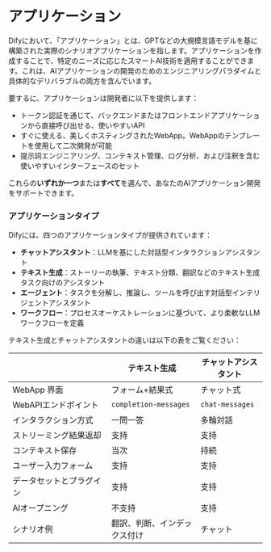 # アプリケーション

Difyにおいて、「アプリケーション」とは、GPTなどの大規模言語モデルを基に構築された実際のシナリオアプリケーションを指します。アプリケーションを作成することで、特定のニーズに応じたスマートAI技術を適用することができます。これは、AIアプリケーションの開発のためのエンジニアリングパラダイムと具体的なデリバラブルの両方を含んでいます。

要するに、アプリケーションは開発者に以下を提供します：

* トークン認証を通じて、バックエンドまたはフロントエンドアプリケーションから直接呼び出せる、使いやすいAPI
* すぐに使える、美しくホスティングされたWebApp。WebAppのテンプレートを使用して二次開発が可能
* 提示詞エンジニアリング、コンテキスト管理、ログ分析、および注釈を含む使いやすいインターフェースのセット

これらの**いずれか一つ**または**すべて**を選んで、あなたのAIアプリケーション開発をサポートできます。

### アプリケーションタイプ <a href="#application_type" id="application_type"></a>

Difyには、四つのアプリケーションタイプが提供されています：

* **チャットアシスタント**：LLMを基にした対話型インタラクションアシスタント
* **テキスト生成**：ストーリーの執筆、テキスト分類、翻訳などのテキスト生成タスク向けのアシスタント
* **エージェント**：タスクを分解し、推論し、ツールを呼び出す対話型インテリジェントアシスタント
* **ワークフロー**：プロセスオーケストレーションに基づいて、より柔軟なLLMワークフローを定義

テキスト生成とチャットアシスタントの違いは以下の表をご覧ください：

<table><thead><tr><th width="180.33333333333331"></th><th>テキスト生成</th><th>チャットアシスタント</th></tr></thead><tbody><tr><td>WebApp 界面</td><td>フォーム+結果式</td><td>チャット式</td></tr><tr><td>WebAPIエンドポイント</td><td><code>completion-messages</code></td><td><code>chat-messages</code></td></tr><tr><td>インタラクション方式</td><td>一問一答</td><td>多輪対話</td></tr><tr><td>ストリーミング結果返却</td><td>支持</td><td>支持</td></tr><tr><td>コンテキスト保存</td><td>当次</td><td>持続</td></tr><tr><td>ユーザー入力フォーム</td><td>支持</td><td>支持</td></tr><tr><td>データセットとプラグイン</td><td>支持</td><td>支持</td></tr><tr><td>AIオープニング</td><td>不支持</td><td>支持</td></tr><tr><td>シナリオ例</td><td>翻訳、判断、インデックス付け</td><td>チャット</td></tr></tbody></table>

###